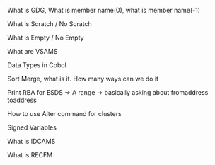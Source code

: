 What is GDG, What is member name(0), what is member name(-1)

What is Scratch / No Scratch

What is Empty / No Empty

What are VSAMS

Data Types in Cobol

Sort Merge, what is it. How many ways can we do it

Print RBA for ESDS -> A range -> basically asking about fromaddress toaddress

How to use Alter command for clusters

Signed Variables

What is IDCAMS

What is RECFM